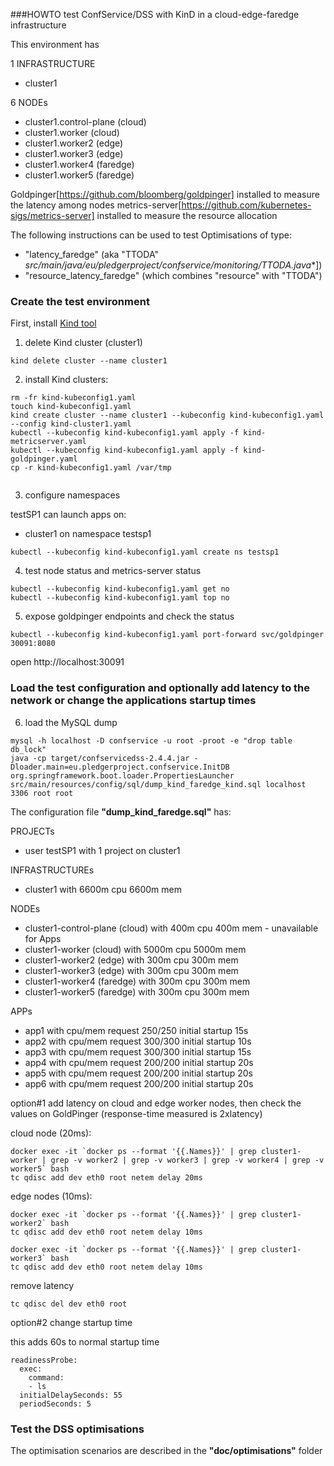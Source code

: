###HOWTO test ConfService/DSS with KinD in a cloud-edge-faredge infrastructure


This environment has

1 INFRASTRUCTURE
- cluster1

6 NODEs 
- cluster1.control-plane (cloud)  
- cluster1.worker        (cloud)  
- cluster1.worker2       (edge)   
- cluster1.worker3       (edge)   
- cluster1.worker4       (faredge)
- cluster1.worker5       (faredge)

Goldpinger[https://github.com/bloomberg/goldpinger] installed to measure the latency among nodes
metrics-server[https://github.com/kubernetes-sigs/metrics-server] installed to measure the resource allocation

The following instructions can be used to test Optimisations of type:
- "latency_faredge"  (aka "TTODA" **src/main/java/eu/pledgerproject/confservice/monitoring/TTODA*.java**])
- "resource_latency_faredge"  (which combines "resource" with "TTODA")

### Create the test environment

First, install [Kind tool](https://kind.sigs.k8s.io/docs/user/quick-start/)

1) delete Kind cluster (cluster1)

```
kind delete cluster --name cluster1
```
2) install Kind clusters:

```
rm -fr kind-kubeconfig1.yaml
touch kind-kubeconfig1.yaml
kind create cluster --name cluster1 --kubeconfig kind-kubeconfig1.yaml --config kind-cluster1.yaml
kubectl --kubeconfig kind-kubeconfig1.yaml apply -f kind-metricserver.yaml
kubectl --kubeconfig kind-kubeconfig1.yaml apply -f kind-goldpinger.yaml
cp -r kind-kubeconfig1.yaml /var/tmp


```

3) configure namespaces 

testSP1 can launch apps on:
- cluster1 on namespace testsp1

```
kubectl --kubeconfig kind-kubeconfig1.yaml create ns testsp1
```
4) test node status and metrics-server status

```
kubectl --kubeconfig kind-kubeconfig1.yaml get no
kubectl --kubeconfig kind-kubeconfig1.yaml top no
```
5) expose goldpinger endpoints and check the status

```
kubectl --kubeconfig kind-kubeconfig1.yaml port-forward svc/goldpinger 30091:8080
```
open http://localhost:30091


### Load the test configuration and optionally add latency to the network or change the applications startup times


6) load the MySQL dump

```
mysql -h localhost -D confservice -u root -proot -e "drop table db_lock"
java -cp target/confservicedss-2.4.4.jar -Dloader.main=eu.pledgerproject.confservice.InitDB org.springframework.boot.loader.PropertiesLauncher src/main/resources/config/sql/dump_kind_faredge_kind.sql localhost 3306 root root

```

The configuration file **"dump_kind_faredge.sql"** has:

PROJECTs
- user testSP1 with 1 project on cluster1

INFRASTRUCTUREs
- cluster1 with 6600m cpu 6600m mem

NODEs 
- cluster1-control-plane (cloud)    with  400m cpu  400m mem - unavailable for Apps
- cluster1-worker        (cloud)    with 5000m cpu 5000m mem
- cluster1-worker2       (edge)     with  300m cpu  300m mem
- cluster1-worker3       (edge)     with  300m cpu  300m mem
- cluster1-worker4       (faredge)  with  300m cpu  300m mem
- cluster1-worker5       (faredge)  with  300m cpu  300m mem

APPs
- app1 with cpu/mem request 250/250 initial startup 15s 
- app2 with cpu/mem request 300/300 initial startup 10s
- app3 with cpu/mem request 300/300 initial startup 15s
- app4 with cpu/mem request 200/200 initial startup 20s
- app5 with cpu/mem request 200/200 initial startup 20s
- app6 with cpu/mem request 200/200 initial startup 20s

option#1 add latency on cloud and edge worker nodes, then check the values on GoldPinger (response-time measured is 2xlatency)

cloud node (20ms):

```
docker exec -it `docker ps --format '{{.Names}}' | grep cluster1-worker | grep -v worker2 | grep -v worker3 | grep -v worker4 | grep -v worker5` bash
tc qdisc add dev eth0 root netem delay 20ms
```

edge nodes (10ms):

```
docker exec -it `docker ps --format '{{.Names}}' | grep cluster1-worker2` bash
tc qdisc add dev eth0 root netem delay 10ms

docker exec -it `docker ps --format '{{.Names}}' | grep cluster1-worker3` bash
tc qdisc add dev eth0 root netem delay 10ms
```


remove latency

```
tc qdisc del dev eth0 root
```

option#2 change startup time

this adds 60s to normal startup time

```
readinessProbe:
  exec:
    command:
    - ls
  initialDelaySeconds: 55
  periodSeconds: 5
```

### Test the DSS optimisations
The optimisation scenarios are described in the **"doc/optimisations"** folder

